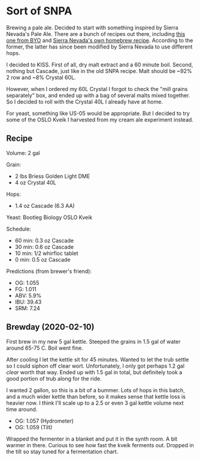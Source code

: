 
# Sort of SNPA

Brewing a pale ale. Decided to start with something inspired by Sierra
Nevada's Pale Ale. There are a bunch of recipes out there, including
[this one from
BYO](https://byo.com/recipe/sierra-nevada-pale-ale-clone-2/) and
[Sierra Nevada's own homebrew
recipe](https://sierranevada.com/blog/pale-ale-homebrew-recipe/). According
to the former, the latter has since been modified by Sierra Nevada to
use different hops.

I decided to KISS. First of all, dry malt extract and a 60 minute
boil. Second, nothing but Cascade, just like in the old SNPA
recipe. Malt should be ~92% 2 row and ~8% Crystal 60L.

However, when I ordered my 60L Crystal I forgot to check the "mill
grains separately" box, and ended up with a bag of several malts mixed
together. So I decided to roll with the Crystal 40L I already have at
home.

For yeast, something like US-05 would be appropriate. But I decided to
try some of the OSLO Kveik I harvested from my cream ale experiment
instead.

## Recipe

Volume: 2 gal

Grain:
- 2 lbs Briess Golden Light DME
- 4 oz Crystal 40L

Hops:
- 1.4 oz Cascade (6.3 AA)

Yeast: Bootleg Biology OSLO Kveik

Schedule:
- 60 min: 0.3 oz Cascade
- 30 min: 0.6 oz Cascade
- 10 min: 1/2 whirfloc tablet
- 0 min: 0.5 oz Cascade

Predictions (from brewer's friend):
- OG: 1.055
- FG: 1.011
- ABV: 5.9%
- IBU: 39.43
- SRM: 7.24

## Brewday (2020-02-10)

First brew in my new 5 gal kettle. Steeped the grains in 1.5 gal of
water around 65-75 C. Boil went fine.

After cooling I let the kettle sit for 45 minutes. Wanted to let the
trub settle so I could siphon off clear wort. Unfortunately, I only
got perhaps 1.2 gal _clear_ worth that way. Ended up with 1.5 gal in
total, but definitely took a good portion of trub along for the ride.

I wanted 2 gallon, so this is a bit of a bummer. Lots of hops in this
batch, and a much wider kettle than before, so it makes sense that
kettle loss is heavier now. I think I'll scale up to a 2.5 or even 3
gal kettle volume next time around.

- OG: 1.057 (Hydrometer)
- OG: 1.059 (Tilt)

Wrapped the fermenter in a blanket and put it in the synth room. A bit
warmer in there. Curious to see how fast the kveik ferments
out. Dropped in the tilt so stay tuned for a fermentation chart.
